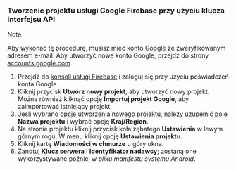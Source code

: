 
### <a name="create-a-google-firebase-project-with-api-key"></a>Tworzenie projektu usługi Google Firebase przy użyciu klucza interfejsu API
> [!NOTE]
> Aby wykonać tę procedurę, musisz mieć konto Google ze zweryfikowanym adresem e-mail. Aby utworzyć nowe konto Google, przejdź do strony <a href="http://go.microsoft.com/fwlink/p/?LinkId=268302" target="_blank">accounts.google.com</a>.
> 
> 

1. Przejdź do [konsoli usługi Firebase](https://console.firebase.google.com/) i zaloguj się przy użyciu poświadczeń konta Google.
2. Kliknij przycisk **Utwórz nowy projekt**, aby utworzyć nowy projekt. Można również kliknąć opcję **Importuj projekt Google**, aby zaimportować istniejący projekt. 
3. Jeśli wybrano opcję utworzenia nowego projektu, należy uzupełnić pole **Nazwa projektu** i wybrać opcję **Kraj/Region**.
4. Na stronie projektu kliknij przycisk koła zębatego **Ustawienia** w lewym górnym rogu. W menu kliknij opcję **Ustawienia projektu**.  
5. Kliknij kartę **Wiadomości w chmurze** u góry okna. 
6. Zanotuj **Klucz serwera** i **Identyfikator nadawcy**; zostaną one wykorzystywane później w *pliku manifestu systemu Android*.  



<!--HONumber=Nov16_HO2-->


